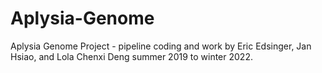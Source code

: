 # Aplysia-Genome
Aplysia Genome Project - pipeline coding and work by Eric Edsinger, Jan Hsiao, and Lola Chenxi Deng summer 2019 to winter 2022.
